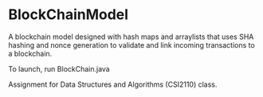 # BlockChainModel

A blockchain model designed with hash maps and arraylists that uses SHA hashing and nonce generation to validate and link incoming transactions to a blockchain.

To launch, run BlockChain.java

Assignment for Data Structures and Algorithms (CSI2110) class.
